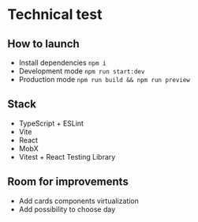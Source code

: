 # Technical test

## How to launch

* Install dependencies `npm i`
* Development mode `npm run start:dev`
* Production mode `npm run build && npm run preview`

## Stack

* TypeScript + ESLint
* Vite
* React
* MobX
* Vitest + React Testing Library

## Room for improvements

* Add cards components virtualization
* Add possibility to choose day
